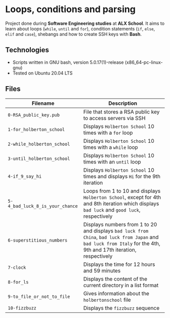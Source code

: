 # Loops, conditions and parsing

Project done during **Software Engineering studies** at **ALX School**. It aims to learn about loops (`while`, `until` and `for`), condition statements (`if`, `else`, `elif` and `case`), shebangs and how to create SSH keys with **Bash**.

## Technologies
* Scripts written in GNU bash, version 5.0.17(1)-release (x86_64-pc-linux-gnu)
* Tested on Ubuntu 20.04 LTS

## Files

| Filename | Description |
| -------- | ----------- |
| `0-RSA_public_key.pub` | File that stores a RSA public key to access servers via SSH |
| `1-for_holberton_school` | Displays `Holberton School` 10 times with a `for` loop |
| `2-while_holberton_school` | Displays `Holberton School` 10 times with a `while` loop |
| `3-until_holberton_school` | Displays `Holberton School` 10 times with an `until` loop |
| `4-if_9_say_hi` | Displays `Holberton School` 10 times and displays `Hi` for the 9th iteration |
| `5-4_bad_luck_8_is_your_chance` | Loops from 1 to 10 and displays `Holberton School`, except for 4th and 8th iteration which displays `bad luck` and `good luck`, respectively  |
| `6-superstitious_numbers` | Displays numbers from 1 to 20 and displays `bad luck from China`, `bad luck from Japan` and `bad luck from Italy` for the 4th, 9th and 17th iteration, respectively |
| `7-clock` | Displays the time for 12 hours and 59 minutes |
| `8-for_ls` | Displays the content of the current directory in a list format |
| `9-to_file_or_not_to_file` | Gives information about the `holbertonschool` file |
| `10-fizzbuzz` | Displays the `fizzbuzz` sequence |
